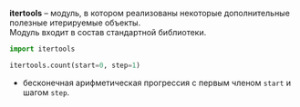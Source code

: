 **itertools** – модуль, в котором реализованы некоторые дополнительные полезные итерируемые объекты.  
Модуль входит в состав стандартной библиотеки.

```python
import itertools

itertools.count(start=0, step=1)
```
 - бесконечная арифметическая прогрессия с первым членом `start` и шагом `step`.